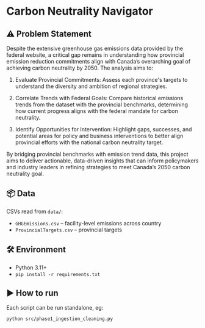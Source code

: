 # Carbon Neutrality Navigator

## ⚠️ Problem Statement
Despite the extensive greenhouse gas emissions data provided by the federal website, a critical gap remains in understanding how provincial emission reduction commitments align with Canada’s overarching goal of achieving carbon neutrality by 2050. The analysis aims to:

1. Evaluate Provincial Commitments: Assess each province's targets to understand the diversity and ambition of regional strategies.

2. Correlate Trends with Federal Goals: Compare historical emissions trends from the dataset with the provincial benchmarks, determining how current progress aligns with the federal mandate for carbon neutrality.

3. Identify Opportunities for Intervention: Highlight gaps, successes, and potential areas for policy and business interventions to better align provincial efforts with the national carbon neutrality target.

By bridging provincial benchmarks with emission trend data, this project aims to deliver actionable, data-driven insights that can inform policymakers and industry leaders in refining strategies to meet Canada’s 2050 carbon neutrality goal.

## 📦 Data
CSVs read from `data/`:
- `GHGEmissions.csv` – facility-level emissions across country
- `ProvincialTargets.csv` – provincial targets 

## 🛠️ Environment
- Python 3.11+
- `pip install -r requirements.txt` 

## ▶️ How to run
Each script can be run standalone, eg:
```bash
python src/phase1_ingestion_cleaning.py
